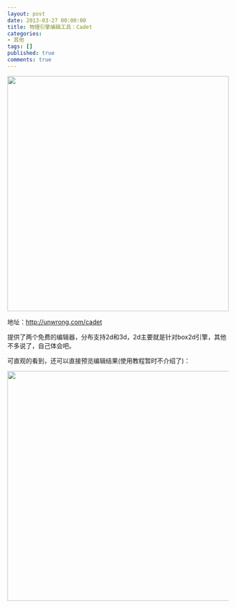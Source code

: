 ```yaml
---
layout: post
date: 2013-03-27 00:00:00
title: 物理引擎编辑工具：Cadet
categories:
- 其他
tags: []
published: true
comments: true
---
```

<p><img class="alignnone size-full wp-image-1017" title="8CCE016E-6EF4-41D6-BAD3-363A935ECF37" src="{{site.url}}/media/2013/03/8CCE016E-6EF4-41D6-BAD3-363A935ECF37.jpg" alt="" width="504" height="534" /></p>

<p>地址：<a href="http://unwrong.com/cadet">http://unwrong.com/cadet</a></p>

<p>提供了两个免费的编辑器，分布支持2d和3d，2d主要就是针对box2d引擎，其他不多说了，自己体会吧。</p>

<p>可直观的看到，还可以直接预览编辑结果(使用教程暂时不介绍了)：</p>

<p><img class="alignnone size-full wp-image-1018" title="4EFFD25F-AE45-4CC3-9389-46DC697AB376" src="{{site.url}}/media/2013/03/4EFFD25F-AE45-4CC3-9389-46DC697AB376.jpg" alt="" width="839" height="522" /></p>

<p>&nbsp;</p>
